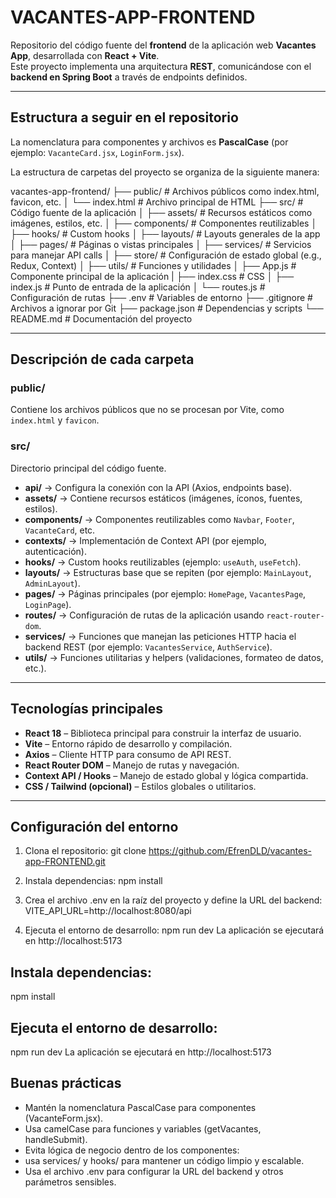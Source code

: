 # VACANTES-APP-FRONTEND

Repositorio del código fuente del **frontend** de la aplicación web **Vacantes App**, desarrollada con **React + Vite**.  
Este proyecto implementa una arquitectura **REST**, comunicándose con el **backend en Spring Boot** a través de endpoints definidos.

---

## Estructura a seguir en el repositorio

La nomenclatura para componentes y archivos es **PascalCase** (por ejemplo: `VacanteCard.jsx`, `LoginForm.jsx`).

La estructura de carpetas del proyecto se organiza de la siguiente manera:

vacantes-app-frontend/
├── public/                   # Archivos públicos como index.html, favicon, etc.
│   └── index.html            # Archivo principal de HTML
├── src/                      # Código fuente de la aplicación
│   ├── assets/               # Recursos estáticos como imágenes, estilos, etc.
│   ├── components/           # Componentes reutilizables
│   ├── hooks/                # Custom hooks
│   ├── layouts/              # Layouts generales de la app
│   ├── pages/                # Páginas o vistas principales
│   ├── services/             # Servicios para manejar API calls
│   ├── store/                # Configuración de estado global (e.g., Redux, Context)
│   ├── utils/                # Funciones y utilidades
│   ├── App.js                # Componente principal de la aplicación
|   ├── index.css             # CSS 
│   ├── index.js              # Punto de entrada de la aplicación
│   └── routes.js             # Configuración de rutas
├── .env                      # Variables de entorno
├── .gitignore                # Archivos a ignorar por Git
├── package.json              # Dependencias y scripts
└── README.md                 # Documentación del proyecto

---

## Descripción de cada carpeta

### **public/**
Contiene los archivos públicos que no se procesan por Vite, como `index.html` y `favicon`.

### **src/**
Directorio principal del código fuente.

- **api/** → Configura la conexión con la API (Axios, endpoints base).
- **assets/** → Contiene recursos estáticos (imágenes, íconos, fuentes, estilos).
- **components/** → Componentes reutilizables como `Navbar`, `Footer`, `VacanteCard`, etc.
- **contexts/** → Implementación de Context API (por ejemplo, autenticación).
- **hooks/** → Custom hooks reutilizables (ejemplo: `useAuth`, `useFetch`).
- **layouts/** → Estructuras base que se repiten (por ejemplo: `MainLayout`, `AdminLayout`).
- **pages/** → Páginas principales (por ejemplo: `HomePage`, `VacantesPage`, `LoginPage`).
- **routes/** → Configuración de rutas de la aplicación usando `react-router-dom`.
- **services/** → Funciones que manejan las peticiones HTTP hacia el backend REST (por ejemplo: `VacantesService`, `AuthService`).
- **utils/** → Funciones utilitarias y helpers (validaciones, formateo de datos, etc.).


---

## Tecnologías principales

- **React 18** – Biblioteca principal para construir la interfaz de usuario.  
- **Vite** – Entorno rápido de desarrollo y compilación.  
- **Axios** – Cliente HTTP para consumo de API REST.  
- **React Router DOM** – Manejo de rutas y navegación.  
- **Context API / Hooks** – Manejo de estado global y lógica compartida.  
- **CSS / Tailwind (opcional)** – Estilos globales o utilitarios.

---

##  Configuración del entorno

1. Clona el repositorio:
   git clone https://github.com/EfrenDLD/vacantes-app-FRONTEND.git

2. Instala dependencias:
  npm install

3. Crea el archivo .env en la raíz del proyecto y define la URL del backend:
  VITE_API_URL=http://localhost:8080/api


4. Ejecuta el entorno de desarrollo:
  npm run dev
  La aplicación se ejecutará en http://localhost:5173


## Instala dependencias:
  npm install

## Ejecuta el entorno de desarrollo:
  npm run dev
  La aplicación se ejecutará en http://localhost:5173

## Buenas prácticas

- Mantén la nomenclatura PascalCase para componentes (VacanteForm.jsx).
- Usa camelCase para funciones y variables (getVacantes, handleSubmit).
- Evita lógica de negocio dentro de los componentes:
- usa services/ y hooks/ para mantener un código limpio y escalable.
- Usa el archivo .env para configurar la URL del backend y otros parámetros sensibles.

